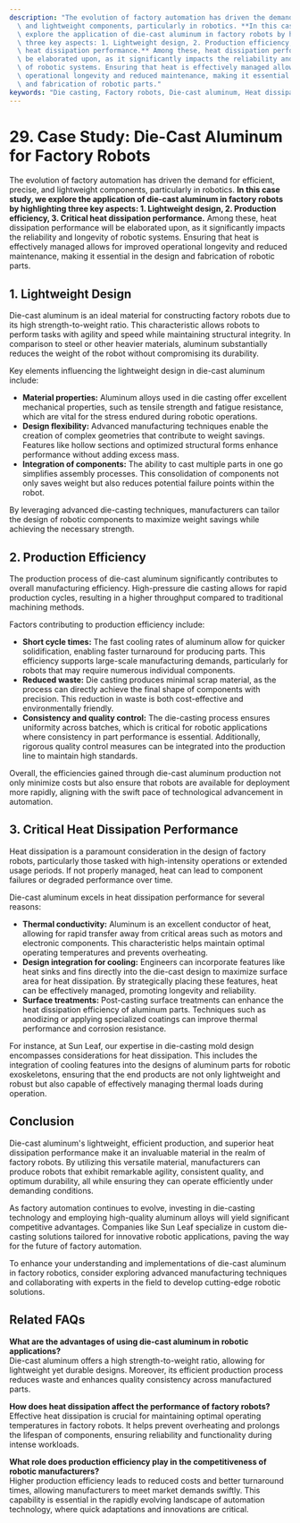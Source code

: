 ```yaml
---
description: "The evolution of factory automation has driven the demand for efficient, precise,\
  \ and lightweight components, particularly in robotics. **In this case study, we\
  \ explore the application of die-cast aluminum in factory robots by highlighting\
  \ three key aspects: 1. Lightweight design, 2. Production efficiency, 3. Critical\
  \ heat dissipation performance.** Among these, heat dissipation performance will\
  \ be elaborated upon, as it significantly impacts the reliability and longevity\
  \ of robotic systems. Ensuring that heat is effectively managed allows for improved\
  \ operational longevity and reduced maintenance, making it essential in the design\
  \ and fabrication of robotic parts."
keywords: "Die casting, Factory robots, Die-cast aluminum, Heat dissipation performance"
---
```

# 29. Case Study: Die-Cast Aluminum for Factory Robots  

The evolution of factory automation has driven the demand for efficient, precise, and lightweight components, particularly in robotics. **In this case study, we explore the application of die-cast aluminum in factory robots by highlighting three key aspects: 1. Lightweight design, 2. Production efficiency, 3. Critical heat dissipation performance.** Among these, heat dissipation performance will be elaborated upon, as it significantly impacts the reliability and longevity of robotic systems. Ensuring that heat is effectively managed allows for improved operational longevity and reduced maintenance, making it essential in the design and fabrication of robotic parts.

## **1. Lightweight Design**

Die-cast aluminum is an ideal material for constructing factory robots due to its high strength-to-weight ratio. This characteristic allows robots to perform tasks with agility and speed while maintaining structural integrity. In comparison to steel or other heavier materials, aluminum substantially reduces the weight of the robot without compromising its durability. 

Key elements influencing the lightweight design in die-cast aluminum include:

- **Material properties:** Aluminum alloys used in die casting offer excellent mechanical properties, such as tensile strength and fatigue resistance, which are vital for the stress endured during robotic operations.
- **Design flexibility:** Advanced manufacturing techniques enable the creation of complex geometries that contribute to weight savings. Features like hollow sections and optimized structural forms enhance performance without adding excess mass.
- **Integration of components:** The ability to cast multiple parts in one go simplifies assembly processes. This consolidation of components not only saves weight but also reduces potential failure points within the robot.

By leveraging advanced die-casting techniques, manufacturers can tailor the design of robotic components to maximize weight savings while achieving the necessary strength.

## **2. Production Efficiency**

The production process of die-cast aluminum significantly contributes to overall manufacturing efficiency. High-pressure die casting allows for rapid production cycles, resulting in a higher throughput compared to traditional machining methods. 

Factors contributing to production efficiency include:

- **Short cycle times:** The fast cooling rates of aluminum allow for quicker solidification, enabling faster turnaround for producing parts. This efficiency supports large-scale manufacturing demands, particularly for robots that may require numerous individual components.
- **Reduced waste:** Die casting produces minimal scrap material, as the process can directly achieve the final shape of components with precision. This reduction in waste is both cost-effective and environmentally friendly.
- **Consistency and quality control:** The die-casting process ensures uniformity across batches, which is critical for robotic applications where consistency in part performance is essential. Additionally, rigorous quality control measures can be integrated into the production line to maintain high standards.

Overall, the efficiencies gained through die-cast aluminum production not only minimize costs but also ensure that robots are available for deployment more rapidly, aligning with the swift pace of technological advancement in automation.

## **3. Critical Heat Dissipation Performance**

Heat dissipation is a paramount consideration in the design of factory robots, particularly those tasked with high-intensity operations or extended usage periods. If not properly managed, heat can lead to component failures or degraded performance over time.

Die-cast aluminum excels in heat dissipation performance for several reasons:

- **Thermal conductivity:** Aluminum is an excellent conductor of heat, allowing for rapid transfer away from critical areas such as motors and electronic components. This characteristic helps maintain optimal operating temperatures and prevents overheating.
- **Design integration for cooling:** Engineers can incorporate features like heat sinks and fins directly into the die-cast design to maximize surface area for heat dissipation. By strategically placing these features, heat can be effectively managed, promoting longevity and reliability.
- **Surface treatments:** Post-casting surface treatments can enhance the heat dissipation efficiency of aluminum parts. Techniques such as anodizing or applying specialized coatings can improve thermal performance and corrosion resistance.

For instance, at Sun Leaf, our expertise in die-casting mold design encompasses considerations for heat dissipation. This includes the integration of cooling features into the designs of aluminum parts for robotic exoskeletons, ensuring that the end products are not only lightweight and robust but also capable of effectively managing thermal loads during operation.

## **Conclusion**

Die-cast aluminum's lightweight, efficient production, and superior heat dissipation performance make it an invaluable material in the realm of factory robots. By utilizing this versatile material, manufacturers can produce robots that exhibit remarkable agility, consistent quality, and optimum durability, all while ensuring they can operate efficiently under demanding conditions.

As factory automation continues to evolve, investing in die-casting technology and employing high-quality aluminum alloys will yield significant competitive advantages. Companies like Sun Leaf specialize in custom die-casting solutions tailored for innovative robotic applications, paving the way for the future of factory automation. 

To enhance your understanding and implementations of die-cast aluminum in factory robotics, consider exploring advanced manufacturing techniques and collaborating with experts in the field to develop cutting-edge robotic solutions.

## Related FAQs

**What are the advantages of using die-cast aluminum in robotic applications?**  
Die-cast aluminum offers a high strength-to-weight ratio, allowing for lightweight yet durable designs. Moreover, its efficient production process reduces waste and enhances quality consistency across manufactured parts.

**How does heat dissipation affect the performance of factory robots?**  
Effective heat dissipation is crucial for maintaining optimal operating temperatures in factory robots. It helps prevent overheating and prolongs the lifespan of components, ensuring reliability and functionality during intense workloads.

**What role does production efficiency play in the competitiveness of robotic manufacturers?**  
Higher production efficiency leads to reduced costs and better turnaround times, allowing manufacturers to meet market demands swiftly. This capability is essential in the rapidly evolving landscape of automation technology, where quick adaptations and innovations are critical.
